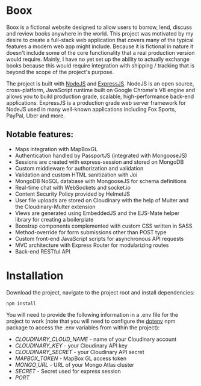# Boox

Boox is a fictional website designed to allow users to borrow, lend, discuss and review books anywhere in the world. This project was motivated by my desire to create a full-stack web application that covers many of the typical features a modern web app might include. Because it is fictional in nature it doesn't include some of the core functionality that a real production version would require. Mainly, I have no yet set up the ability to actually exchange books because this would require integration with shipping / tracking that is beyond the scope of the project's purpose.

The project is built with [NodeJS](https://nodejs.org/en/) and [ExpressJS](https://expressjs.com/). NodeJS is an open source, cross-platform, JavaScript runtime built on Google Chrome's V8 engine and allows you to build production grade, scalable, high-performance back-end applications. ExpressJS is a production grade web server framework for NodeJS used in many well-known applications including Fox Sports, PayPal, Uber and more.

## Notable features:

- Maps integration with MapBoxGL
- Authentication handled by PassportJS (integrated with MongooseJS)
- Sessions are created with express-session and stored on MongoDB
- Custom middleware for authorization and validation
- Validation and custom HTML sanitization with Joi
- MongoDB NoSQL database with MongooseJS for schema definitions
- Real-time chat with WebSockets and socket.io
- Content Security Policy provided by HelmetJS
- User file uploads are stored on Cloudinary with the help of Multer and the Cloudinary-Multer extension
- Views are generated using EmbeddedJS and the EJS-Mate helper library for creating a boilerplate
- Boostrap components complemented with custom CSS written in SASS
- Method-override for form submissions other than POST type
- Custom front-end JavaScript scripts for asynchronous API requests
- MVC architecture with Express Router for modularizing routes
- Back-end RESTful API

# Installation

Download the project, navigate to the project root and install dependencies:

`npm install`

You will need to provide the following information in a .env file for the project to work (note that you will need to configure the [dotenv](https://www.npmjs.com/package/dotenv) npm package to access the .env variables from within the project):

- _CLOUDINARY_CLOUD_NAME_ - name of your Cloudinary account
- _CLOUDINARY_KEY_ - your Cloudinary API key
- _CLOUDINARY_SECRET_ - your Cloudinary API secret
- _MAPBOX_TOKEN_ - MapBox GL access token
- _MONGO_URL_ - URL of your Mongo Atlas cluster
- _SECRET_ - Secret used for express session
- _PORT_
